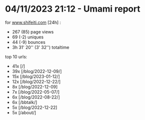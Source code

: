# 04/11/2023 21:12 - Umami report
for www.shifeiti.com [24h] :

 - 267 (85) page views
 - 69 (-2) uniques
 - 44 (-9) bounces
 - 3h 31' 20'' (3' 32'') totaltime


top 10 urls:
 - 41x [/]
 - 39x [/blog/2022-12-09/]
 - 15x [/blog/2023-01-12/]
 - 12x [/blog/2022-12-22/]
 - 8x [/blog/2022-12-09]
 - 7x [/blog/2022-05-07/]
 - 6x [/blog/2022-08-22/]
 - 6x [/bbtalk/]
 - 5x [/blog/2022-12-22]
 - 5x [/about/]


